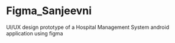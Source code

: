 # Figma_Sanjeevni
UI/UX design prototype of a Hospital Management System android application using figma
